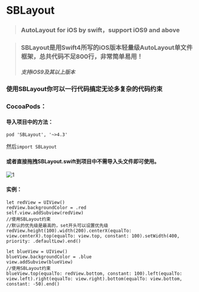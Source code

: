 # SBLayout
> ### AutoLayout for iOS by swift，support iOS9 and above

> ### SBLayout是用Swift4所写的iOS版本轻量级AutoLayout单文件框架，总共代码不足800行，非常简单易用！
> ##### 支持iOS9及其以上版本

### 使用SBLayout你可以一行代码搞定无论多复杂的代码约束

### CocoaPods： 
#### 导入项目中的方法：
 ```
 pod 'SBLayout', '~>4.3'
```
然后`import SBLayout`

#### 或者直接拖拽SBLayout.swift到项目中不需导入头文件即可使用。


![1](https://github.com/shibiao/SBLayout/blob/master/QQ20171228-114204.png)


#### 实例：
```
let redView = UIView()
redView.backgroundColor = .red  
self.view.addSubview(redView)
//使用SBLayout约束
//默认的优先级是最高的，set开头可以设置优先级
redView.height(100).width(200).centerX(equalTo: view.centerX).top(equalTo: view.top, constant: 100).setWidth(400, priority: .defaultLow).end()

let blueView = UIView()
blueView.backgroundColor = .blue
view.addSubview(blueView)
//使用SBLayout约束
blueView.top(equalTo: redView.bottom, constant: 100).left(equalTo: view.left).right(equalTo: view.right).bottom(equalTo: view.bottom, constant: -50).end()
```
